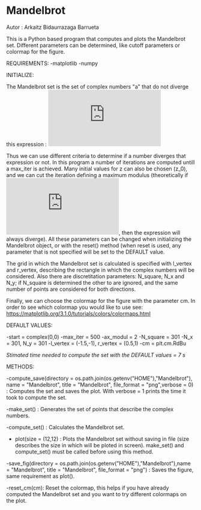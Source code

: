 # Mandelbrot
Autor : Arkaitz Bidaurrazaga Barrueta

This is a Python based program that computes and plots the Mandelbrot set. Different parameters can be determined, like cutoff parameters or colormap for the figure. 

REQUIREMENTS:
  -matplotlib
  -numpy
  
 INITIALIZE:
 
 The Mandelbrot set is the set of complex numbers "a" that do not diverge this expression : ![](https://latex.codecogs.com/gif.latex?z_%7Bi&plus;1%7D%20%3D%20z_i%5E2%20&plus;a)
 
 Thus we can use different criteria to determine if a number diverges that expression or not. In this program a number of iterations are computed untill a max_iter is achieved. Many initial values for z can also be chosen (z_0), and we can cut the iteration defining a maximum modulus (theoretically if ![](https://latex.codecogs.com/gif.latex?2%3C%7Cz_i%7C), then the expression will always diverge). All these parameters can be changed when initializing the Mandelbrot object, or with the reset() method (when reset is used, any parameter that is not specified will be set to the DEFAULT value.
 
 The grid in which the Mandelbrot set is calculated is specified with l_vertex and r_vertex, describing the rectangle in which the complex numbers will be considered. Also there are discretitation parameters: N_square, N_x and N_y; if N_square is determined the other to are ignored, and the same number of points are considered for both directions.
 
 Finally, we can choose the colormap for the figure with the parameter cm. In order to see which colormap you would like to use see: https://matplotlib.org/3.1.0/tutorials/colors/colormaps.html
 
 DEFAULT VALUES:
 
 -start = complex(0,0)
 -max_iter = 500
 -ax_modul = 2
 -N_square = 301
 -N_x = 301, N_y = 301
 -l_vertex = (-1.5,-1), r_vertex = (0.5,1)
 -cm = plt.cm.RdBu
 
 *Stimated time needed to compute the set with the DEFAULT values = 7 s*
 
 METHODS:
 
 -compute_save(directory = os.path.join(os.getenv("HOME"),"Mandelbrot"),
 name = "Mandelbrot", title = "Mandelbrot", file_format = "png",verbose = 0) : Computes the set and saves the plot. 
 With verbose = 1 prints the time it took to compute the set.
 
 -make_set() : Generates the set of points that describe the complex numbers.
 
 -compute_set() : Calculates the Mandelbrot set.
 
 - plot(size = (12,12) : Plots the Mandelbrot set without saving in file (size describes the size in which will be ploted in screen). make_set() and compute_set() must be called before using this method.
 
 -save_fig(directory = os.path.join(os.getenv("HOME"),"Mandelbrot"),name = "Mandelbrot", title = "Mandelbrot", file_format = "png") : Saves the figure, same requirement as plot().
 
 -reset_cm(cm): Reset the colormap, this helps if you have already computed the Mandelbrot set and you want to try different colormaps on the plot.
 
 
